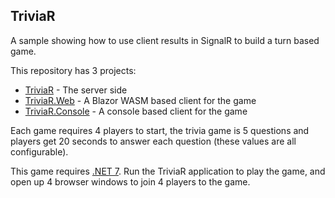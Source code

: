 ## TriviaR

A sample showing how to use client results in SignalR to build a turn based game.

This repository has 3 projects:
- [TriviaR](TriviaR) - The server side
- [TriviaR.Web](TriviaR.Web) - A Blazor WASM based client for the game
- [TriviaR.Console](TriviaR.Console) - A console based client for the game

Each game requires 4 players to start, the trivia game is 5 questions and players get 20 seconds to answer each question (these values are all configurable).

This game requires [.NET 7](https://dotnet.microsoft.com/en-us/download). Run the TriviaR application to play the game, and open up 4 browser windows to join 4 players to the game.
